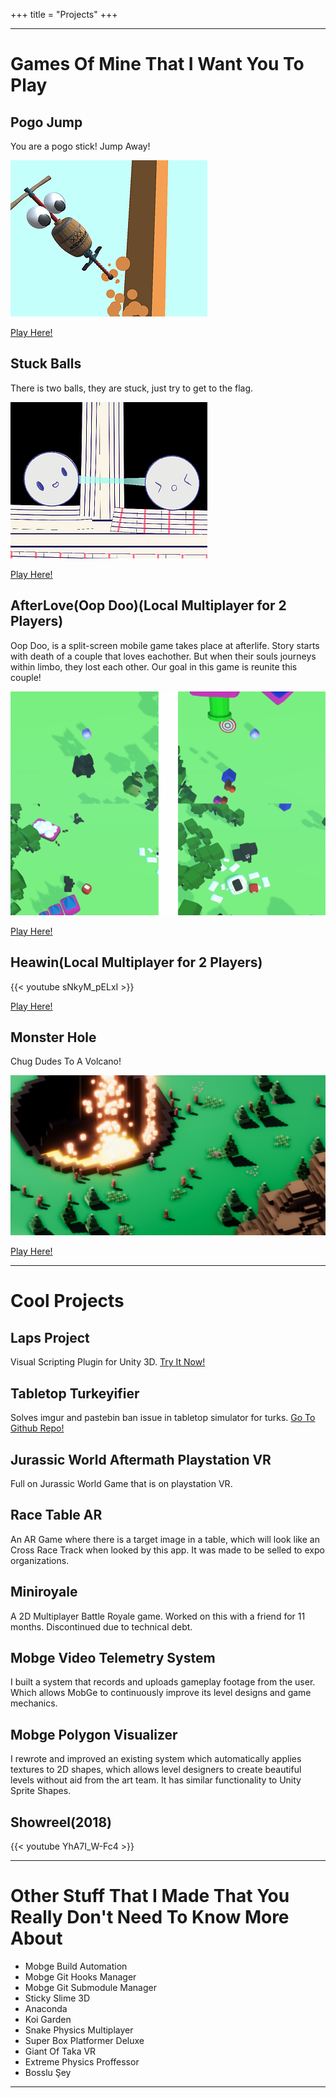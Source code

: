 ﻿+++
title = "Projects"
+++

---

# Games Of Mine That I Want You To Play

## Pogo Jump
You are a pogo stick! Jump Away!

![Pogo Jump](/images/pogo.png)

[Play Here!](https://seyahdoo.com/games/pogo/index.html)

## Stuck Balls
There is two balls, they are stuck, just try to get to the flag.

![Stuck Balls](/images/stuckballs.png)

[Play Here!](https://seyahdoo.itch.io/stuck-balls)

## AfterLove(Oop Doo)(Local Multiplayer for 2 Players)
Oop Doo, is a split-screen mobile game takes place at afterlife.
Story starts with death of a couple that loves eachother.
But when their souls journeys within limbo, they lost each other.
Our goal in this game is reunite this couple!

![After Love](/images/after-love.png)

[Play Here!](https://globalgamejam.org/2021/games/kavushing-souls-0)

## Heawin(Local Multiplayer for 2 Players)
{{< youtube sNkyM_pELxI >}}

[Play Here!](https://globalgamejam.org/2020/games/heawin-4)

## Monster Hole
Chug Dudes To A Volcano!

![Monster Hole](/images/monstorhole-thumb.png)

[Play Here!](https://gamejolt.com/games/moonsterhole/383002)

---
# Cool Projects
## Laps Project
Visual Scripting Plugin for Unity 3D. [Try It Now!](https://github.com/seyahdoo/laps)
## Tabletop Turkeyifier
Solves imgur and pastebin ban issue in tabletop simulator for turks. [Go To Github Repo!](https://github.com/seyahdoo/TabletopTurkeyifier)
## Jurassic World Aftermath Playstation VR
Full on Jurassic World Game that is on playstation VR.
## Race Table AR
An AR Game where there is a target image in a table, which will look like an Cross Race Track when looked by this app. It was made to be selled to expo organizations.
## Miniroyale
A 2D Multiplayer Battle Royale game. Worked on this with a friend for 11 months. Discontinued due to technical debt. 
## Mobge Video Telemetry System
I built a system that records and uploads gameplay footage from the user. Which allows MobGe to continuously improve its level designs and game mechanics.
## Mobge Polygon Visualizer
I rewrote and improved an existing system which automatically applies textures to 2D shapes, which allows level designers to create beautiful levels without aid from the art team. It has similar functionality to Unity Sprite Shapes.
## Showreel(2018)
{{< youtube YhA7I_W-Fc4 >}}

---

# Other Stuff That I Made That You Really Don't Need To Know More About

- Mobge Build Automation
- Mobge Git Hooks Manager
- Mobge Git Submodule Manager
- Sticky Slime 3D
- Anaconda
- Koi Garden
- Snake Physics Multiplayer
- Super Box Platformer Deluxe
- Giant Of Taka VR
- Extreme Physics Proffessor
- Bosslu Şey

---








